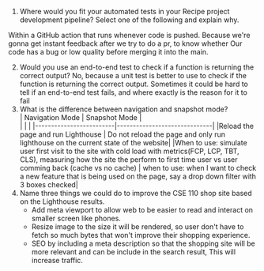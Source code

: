 1. Where would you fit your automated tests in your Recipe project development pipeline? Select one of the following and explain why.

Within a GitHub action that runs whenever code is pushed. Because we're gonna get instant feedback after we try to do a pr, to know whether 
Our code has a bug or low quality before merging it into the main.

2. Would you use an end-to-end test to check if a function is returning the correct output?
No, because a unit test is better to use to check if the function is returning the correct output.
Sometimes it could be hard to tell if an end-to-end test fails, and where exactly is the reason for it to fail
3. What is the difference between navigation and snapshot mode?    
| Navigation Mode          | Snapshot Mode                  |     
|                          |                               |
|-------------------------|------------------------------|
|Reload the page and run Lighthouse          | Do not reload the page and only run lighthouse on the current state of the website|
|When to use: simulate user first visit to the site with cold load with metrics(FCP, LCP, TBT, CLS), measuring how the site the perform to first time user vs user comming back (cache vs no cache)   | when to use: when I want to check a new feature that is being used on the page, say a drop down filter with 3 boxes checked|
4. Name three things we could do to improve the CSE 110 shop site based on the Lighthouse results.
   - Add meta viewport to allow web to be easier to read and interact on smaller screen like phones.
   - Resize image to the size it will be rendered, so user don't have to fetch so much bytes that won't improve their shopping experience.
   - SEO by including a meta description so that the shopping site will be more relevant and can be include in the search result, This will increase traffic.
